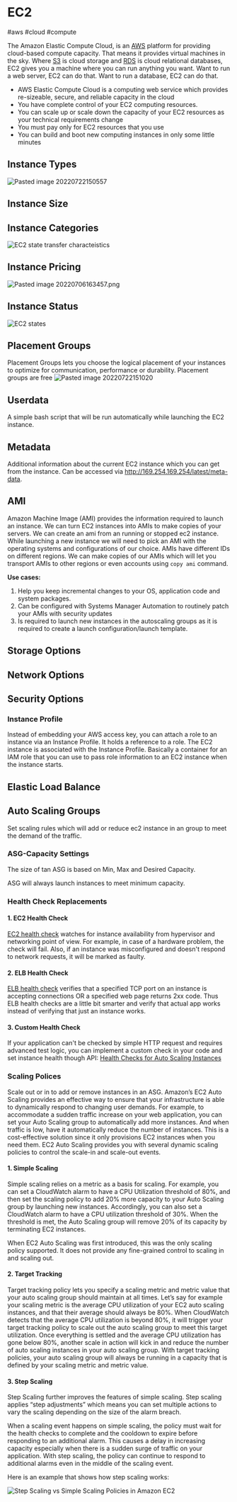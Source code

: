 # EC2

#aws #cloud #compute 

The Amazon Elastic Compute Cloud, is an [AWS](AWS/AWS.md) platform for providing cloud-based compute capacity. That means it provides virtual machines in the sky. Where [S3](AWS/--%20Storage%20--/S3.md) is cloud storage and [RDS](AWS/--%20Databases%20--/RDS.md) is cloud relational databases, EC2 gives you a machine where you can run anything you want. Want to run a web server, EC2 can do that. Want to run a database, EC2 can do that.  
-   AWS Elastic Compute Cloud is a computing web service which provides re-sizeable, secure, and reliable capacity in the cloud
-   You have complete control of your EC2 computing resources.
-   You can scale up or scale down the capacity of your EC2 resources as your technical requirements change
-   You must pay only for EC2 resources that you use
-   You can build and boot new computing instances in only some little minutes

## Instance Types
![Pasted image 20220722150557](AWS/--%20Compute%20--/Pasted%20image%2020220722150557.png)

## Instance Size

## Instance Categories

![EC2 state transfer characteistics](AWS/EC2%20state%20transfer%20characteistics.png)

## Instance Pricing

![Pasted image 20220706163457.png](Pasted%20image%2020220706163457.png)


## Instance Status
![EC2 states](AWS/EC2%20states.png)


## Placement Groups

Placement Groups lets you choose the logical placement of your instances to optimize for communication, performance or durability. Placement groups are free
![Pasted image 20220722151020](AWS/--%20Compute%20--/Pasted%20image%2020220722151020.png)


## Userdata
A simple bash script that will be run automatically while launching the EC2 instance. 


## Metadata
Additional information about the current EC2 instance which you can get from the instance. Can be accessed via http://169.254.169.254/latest/meta-data.

## AMI
Amazon Machine Image (AMI) provides the information required to launch an instance. We can turn EC2 instances into AMIs to make copies of your servers. We can create an ami from an running or stopped ec2 instance. While launching a new instance we will need to pick an AMI with the operating systems and configurations of our choice. AMIs have different IDs on different regions. We can make copies of our AMIs which will let you transport AMIs to other regions or even accounts using `copy ami` command.

**Use cases:**
1. Help you keep incremental changes to your OS, application code and system packages.
2. Can be configured with Systems Manager Automation to routinely patch your AMIs with security updates
3. Is required to launch new instances in the autoscaling groups as it is required to create a launch configuration/launch template.


## Storage Options


## Network Options


## Security Options

### Instance Profile
Instead of embedding your AWS access key, you can attach a role to an instance via an Instance Profile. It holds a reference to a role. The EC2 instance is associated with the Instance Profile. Basically a container for an IAM role that you can use to pass role information to an EC2 instance when the instance starts.


## Elastic Load Balance


## Auto Scaling Groups
Set scaling rules which will add or reduce ec2 instance in an group to meet the demand of the traffic. 

### ASG-Capacity Settings

The size of tan ASG is based on Min, Max and Desired Capacity.

ASG will always launch instances to meet minimum capacity.


### Health Check Replacements

#### 1. EC2 Health Check
[EC2 health check](http://docs.aws.amazon.com/AWSEC2/latest/UserGuide/monitoring-system-instance-status-check.html) watches for instance availability from hypervisor and networking point of view. For example, in case of a hardware problem, the check will fail. Also, if an instance was misconfigured and doesn't respond to network requests, it will be marked as faulty.

#### 2. ELB Health Check
[ELB health check](http://docs.aws.amazon.com/elasticloadbalancing/latest/classic/elb-healthchecks.html) verifies that a specified TCP port on an instance is accepting connections OR a specified web page returns 2xx code. Thus ELB health checks are a little bit smarter and verify that actual app works instead of verifying that just an instance works.

#### 3. Custom Health Check
If your application can't be checked by simple HTTP request and requires advanced test logic, you can implement a custom check in your code and set instance health though API: [Health Checks for Auto Scaling Instances](http://docs.aws.amazon.com/autoscaling/latest/userguide/healthcheck.html)

### Scaling Polices
Scale out or in to add or remove instances in an ASG.
Amazon’s EC2 Auto Scaling provides an effective way to ensure that your infrastructure is able to dynamically respond to changing user demands. For example, to accommodate a sudden traffic increase on your web application, you can set your Auto Scaling group to automatically add more instances. And when traffic is low, have it automatically reduce the number of instances. This is a cost-effective solution since it only provisions EC2 instances when you need them. EC2 Auto Scaling provides you with several dynamic scaling policies to control the scale-in and scale-out events.

#### 1. Simple Scaling
Simple scaling relies on a metric as a basis for scaling. For example, you can set a CloudWatch alarm to have a CPU Utilization threshold of 80%, and then set the scaling policy to add 20% more capacity to your Auto Scaling group by launching new instances. Accordingly, you can also set a CloudWatch alarm to have a CPU utilization threshold of 30%. When the threshold is met, the Auto Scaling group will remove 20% of its capacity by terminating EC2 instances. 

When EC2 Auto Scaling was first introduced, this was the only scaling policy supported. It does not provide any fine-grained control to scaling in and scaling out.

#### 2. Target Tracking
Target tracking policy lets you specify a scaling metric and metric value that your auto scaling group should maintain at all times. Let’s say for example your scaling metric is the average CPU utilization of your EC2 auto scaling instances, and that their average should always be 80%. When CloudWatch detects that the average CPU utilization is beyond 80%, it will trigger your target tracking policy to scale out the auto scaling group to meet this target utilization. Once everything is settled and the average CPU utilization has gone below 80%, another scale in action will kick in and reduce the number of auto scaling instances in your auto scaling group. With target tracking policies, your auto scaling group will always be running in a capacity that is defined by your scaling metric and metric value.

#### 3. Step Scaling
Step Scaling further improves the features of simple scaling. Step scaling applies “step adjustments” which means you can set multiple actions to vary the scaling depending on the size of the alarm breach. 

When a scaling event happens on simple scaling, the policy must wait for the health checks to complete and the cooldown to expire before responding to an additional alarm. This causes a delay in increasing capacity especially when there is a sudden surge of traffic on your application. With step scaling, the policy can continue to respond to additional alarms even in the middle of the scaling event. 

Here is an example that shows how step scaling works:

![Step Scaling vs Simple Scaling Policies in Amazon EC2](https://td-mainsite-cdn.tutorialsdojo.com/wp-content/uploads/2020/06/Step-Scaling1.jpg)